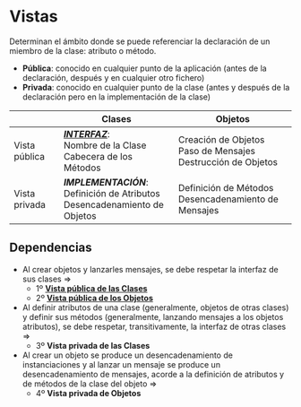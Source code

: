 # Vistas

Determinan el ámbito donde se puede referenciar la declaración de un miembro de la clase: atributo o método.

- **Pública**: conocido en cualquier punto de la aplicación (antes de la declaración, después y en cualquier otro fichero)
- **Privada**: conocido en cualquier punto de la clase (antes y después de la declaración pero en la implementación de la clase)

||Clases|Objetos|
|-|-|-|
Vista pública|***[INTERFAZ](vistaPublicaClases.md)***:<br>Nombre de la Clase<br>Cabecera de los Métodos|Creación de Objetos<br>Paso de Mensajes<br>Destrucción de Objetos
Vista privada|***IMPLEMENTACIÓN***:<br>Definición de Atributos<br>Desencadenamiento de Objetos|Definición de Métodos<br>Desencadenamiento de Mensajes

## Dependencias

- Al crear objetos y lanzarles mensajes, se debe respetar la interfaz de sus clases =>
  - 1º **[Vista pública de las Clases](vistaPublicaClases.md)**
  - 2º **[Vista pública de los Objetos](vistaPublicaObjetos.md)**
- Al definir atributos de una clase (generalmente, objetos de otras clases) y definir sus métodos (generalmente, lanzando mensajes a los objetos atributos), se debe respetar, transitivamente, la interfaz de otras clases =>
  - 3º **Vista privada de las Clases**
- Al crear un objeto se produce un desencadenamiento de instanciaciones y al lanzar un mensaje se produce un desencadenamiento de mensajes, acorde a la definición de atributos y de métodos de la clase del objeto =>
  - 4º **Vista privada de Objetos**

